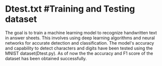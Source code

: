 # Dtest.txt #Training and Testing dataset
The goal is to train a machine learning model to recognize handwritten text in answer sheets. This involves using deep learning algorithms and neural networks for accurate detection and classification. The model's accuracy and capability to detect characters and digits have been tested using the MNIST dataset(Dtest.py). As of now the the accuracy and F1 score of the dataset has been obtained successfully. 
